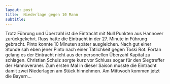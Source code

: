 ```yaml
---
layout: post
title:  Niederlage gegen 10 Mann
subtitle:  
---
```


Trotz Führung und Überzahl ist die Eintracht mit Null Punkten aus Hannover zurückgekehrt. Russ hatte die Eintracht in der 27. Minute in Führung gebracht. Pinto konnte 10 Minuten später ausgleichen. Nach gut einer Stunde sah eben jener Pinto nach einer Tätlichkeit gegen Toski Rot. Fortan gelang es der Eintracht nicht aus der personellen Überzahl Kapital zu schlagen. Christian Schulz sorgte kurz vor Schluss sogar für den Siegtreffer der Hannoveraner. Zum ersten Mal in dieser Saison musste die Eintracht damit zwei Niederlagen am Stück hinnehmen. Am Mittwoch kommen jetzt die Bayern...


